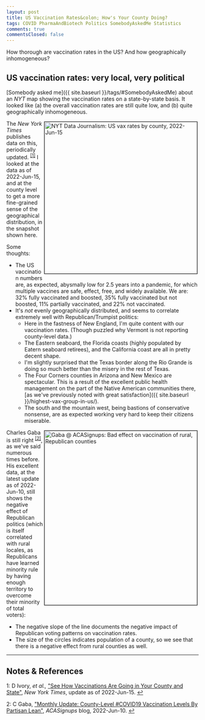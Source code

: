 ```yaml
---
layout: post
title: US Vaccination Rates&colon; How's Your County Doing?
tags: COVID PharmaAndBiotech Politics SomebodyAskedMe Statistics
comments: true
commentsClosed: false
---
```


How thorough are vaccination rates in the US?  And how geographically inhomogeneous?  


## US vaccination rates: very local, very political  

[Somebody asked me]({{ site.baseurl }}/tags/#SomebodyAskedMe) about an _NYT_ map showing
the vaccination rates on a state-by-state basis.  It looked like (a) the overall
vaccination rates are still quite low, and (b) quite geographically inhomogeneous.  

<a href="{{ site.baseurl }}/images/2022-06-15-county-vax-rates-nyt-1.jpg"><img src="{{ site.baseurl }}/images/2022-06-15-county-vax-rates-nyt-1-thumb.jpg" width="400" height="398" alt="NYT Data Journalism: US vax rates by county, 2022-Jun-15" title="NYT Data Journalism: US vax rates by county, 2022-Jun-15" style="float: right; margin: 3px 3px 3px 3px; border: 1px solid #000000;"></a>

The _New York Times_ publishes data on this, periodically updated. <sup id="fn1a">[[1]](#fn1)</sup>
I looked at the data as of 2022-Jun-15, and at the county level to get a more fine-grained
sense of the geographical distribution, in the snapshot shown here.  

Some thoughts:  
- The US vaccination numbers are, as expected, abysmally low for 2.5 years into a
  pandemic, for which multiple vaccines are safe, effect, free, and widely available.  We
  are: 32% fully vaccinated and boosted, 35% fully vaccinated but not boosted, 11%
  partially vaccinated, and 22% not vaccinated.  
- It's _not_ evenly geographically distributed, and seems to correlate extremely well with
  Republican/Trumpist politics:  
  - Here in the fastness of New England, I'm quite content with our vaccination rates.
    (Though puzzled why Vermont is not reporting county-level data.)  
  - The Eastern seaboard, the Florida coasts (highly populated by Eatern seaboard
    retirees), and the California coast are all in pretty decent shape.  
  - I'm slightly surprised that the Texas border along the Rio Grande is doing so much
    better than the misery in the rest of Texas.  
  - The Four Corners counties in Arizona and New Mexico are spectacular.  This is a result
    of the excellent public health management on the part of the Native American
    communities there,
    [as we've previously noted with great satisfaction]({{ site.baseurl }}/highest-vax-group-in-us/).  
  - The south and the mountain west, being bastions of conservative nonsense, are as
    expected working very hard to keep their citizens miserable.  

<a href="{{ site.baseurl }}/images/2022-06-15-county-vax-rates-gaba-1.jpg"><img src="{{ site.baseurl }}/images/2022-06-15-county-vax-rates-gaba-1-thumb.jpg" width="400" height="457" alt="Gaba @ ACASignups: Bad effect on vaccination of rural, Republican counties" title="Gaba @ ACASignups: Bad effect on vaccination of rural, Republican counties" style="float: right; margin: 3px 3px 3px 3px; border: 1px solid #000000;"></a>
Charles Gaba is still right <sup id="fn2a">[[2]](#fn2)</sup>, as we've said numerous times
before.  His excellent data, at the latest update as of 2022-Jun-10, still shows the
negative effect of Republican politics (which is itself correlated with rural locales, as
Republicans have learned minority rule by having enough territory to overcome their
minority of total voters):  
- The negative slope of the line documents the negative impact of Republican voting
  patterns on vaccination rates.  
- The size of the circles indicates population of a county, so we see that there is a
  negative effect from rural counties as well.  

---

## Notes &amp; References  

<!--
<sup id="fn1a">[[1]](#fn1)</sup>

<a id="fn1">1</a>: ***, ["***"](***), *** [↩](#fn1a)  

<a href="{{ site.baseurl }}/images/***">
  <img src="{{ site.baseurl }}/images/***" width="400" height="***" alt="***" title="***" style="float: right; margin: 3px 3px 3px 3px; border: 1px solid #000000;">
</a>

<iframe width="400" height="224" src="***" allow="accelerometer; encrypted-media; gyroscope; picture-in-picture" allowfullscreen style="float: right; margin: 3px 3px 3px 3px; border: 1px solid #000000;"></iframe>
-->

<a id="fn1">1</a>: D Ivory, _et al.,_ ["See How Vaccinations Are Going in Your County and State"](https://www.nytimes.com/interactive/2020/us/covid-19-vaccine-doses.html), _New York Times_, update as of 2022-Jun-15. [↩](#fn1a)  

<a id="fn2">2</a>: C Gaba, ["Monthly Update: County-Level #COVID19 Vaccination Levels By Partisan Lean"](https://acasignups.net/22/06/10/monthly-update-county-level-covid19-vaccination-levels-partisan-lean), _ACASignups_ blog, 2022-Jun-10.  [↩](#fn1a)  
